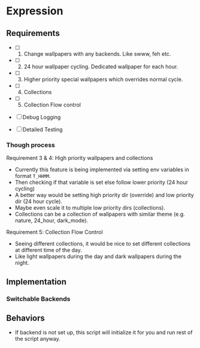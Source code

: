 # Expression

## Requirements

- [ ] 1. Change wallpapers with any backends. Like swww, feh etc.
- [ ] 2. 24 hour wallpaper cycling. Dedicated wallpaper for each hour.
- [ ] 3. Higher priority special wallpapers which overrides normal cycle.
- [ ] 4. Collections
- [ ] 5. Collection Flow control

- [ ] Debug Logging
- [ ] Detailed Testing

### Though process

Requirement 3 & 4: High priority wallpapers and collections

- Currently this feature is being implemented via setting env variables in format `T_HHMM`.
- Then checking if that variable is set else follow lower priority (24 hour cycling)
- A better way would be setting high priority dir (override) and low priority dir (24 hour cycle).
- Maybe even scale it to multiple low priority dirs (collections).
- Collections can be a collection of wallpapers with similar theme (e.g. nature, 24_hour, dark_mode).

Requirement 5: Collection Flow Control

- Seeing different collections, it would be nice to set different collections at different time of the day.
- Like light wallpapers during the day and dark wallpapers during the night.

## Implementation

### Switchable Backends

## Behaviors

- If backend is not set up, this script will initialize it for you and run rest of the script anyway.
